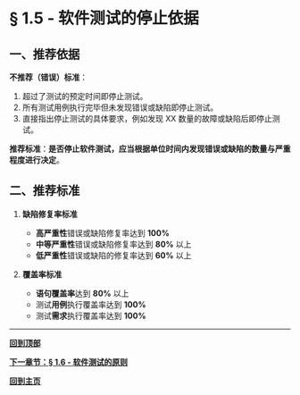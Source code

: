 # § 1.5 - 软件测试的停止依据

## 一、推荐依据

**不推荐（错误）标准**：

1. 超过了测试的预定时间即停止测试。
2. 所有测试用例执行完毕但未发现错误或缺陷即停止测试。
3. 直接指出停止测试的具体要求，例如发现 XX 数量的故障或缺陷后即停止测试。

**推荐标准**：**是否停止软件测试，应当根据单位时间内发现错误或缺陷的数量与严重程度进行决定**。

## 二、推荐标准

1. **缺陷修复率标准**

	- **高严重性**错误或缺陷修复率达到 **100%**
	- **中等严重性**错误或缺陷修复率达到 **80%** 以上
	- **低严重性**错误或缺陷的修复率达到 **60%** 以上

2. **覆盖率标准**

	- **语句覆盖率**达到 **80%** 以上
	- 测试**用例**执行覆盖率达到 **100%**
	- 测试**需求**执行覆盖率达到 **100%**

---
[**回到顶部**](https://github.com/Lingggao/Software-Testing-Basics/blob/master/%E7%AC%AC%E4%B8%80%E7%AB%A0/1_5_%E8%BD%AF%E4%BB%B6%E6%B5%8B%E8%AF%95%E7%9A%84%E5%81%9C%E6%AD%A2%E4%BE%9D%E6%8D%AE.md#-15---%E8%BD%AF%E4%BB%B6%E6%B5%8B%E8%AF%95%E7%9A%84%E5%81%9C%E6%AD%A2%E4%BE%9D%E6%8D%AE)

[**下一章节：§ 1.6 - 软件测试的原则**](https://github.com/Lingggao/Software-Testing-Basics/blob/master/%E7%AC%AC%E4%B8%80%E7%AB%A0/1_6_%E8%BD%AF%E4%BB%B6%E6%B5%8B%E8%AF%95%E7%9A%84%E5%8E%9F%E5%88%99.md#-16---%E8%BD%AF%E4%BB%B6%E6%B5%8B%E8%AF%95%E7%9A%84%E5%8E%9F%E5%88%99)

[**回到主页**](https://github.com/Lingggao/Software-Testing-Basics#%E8%BD%AF%E4%BB%B6%E6%B5%8B%E8%AF%95%E5%9F%BA%E7%A1%80%E5%AD%A6%E4%B9%A0%E7%AC%94%E8%AE%B0)